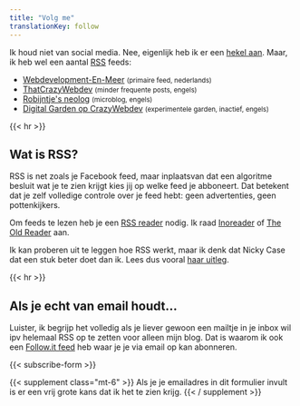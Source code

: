 ```yaml
---
title: "Volg me"
translationKey: follow
---
```


Ik houd niet van social media. Nee, eigenlijk heb ik er een [hekel aan](https://blog.geheimesite.nl/2021/12/social-media-wat-moeten-we-er-mee-aan.html). Maar, ik heb wel een aantal [RSS](https://en.wikipedia.org/wiki/RSS) feeds:

-   [Webdevelopment-En-Meer](https://blog.geheimesite.nl/index.xml) <small>(primaire feed, nederlands)</small>
-   [ThatCrazyWebdev](https://blog.geheimesite.nl/en/index.xml) <small>(minder frequente posts, engels)</small>
-   [Robijntje's neolog](https://micro.geheimesite.nl/feed) <small>(microblog, engels)</small>
-   [Digital Garden op CrazyWebdev](https://blog.geheimesite.nl/en/notes/index.xml) <small>(experimentele garden, inactief, engels)</small>

{{< hr >}}

## Wat is RSS?

RSS is net zoals je Facebook feed, maar inplaatsvan dat een algoritme besluit wat je te zien krijgt kies jij op welke feed je abboneert. Dat betekent dat je zelf volledige controle over je feed hebt: geen advertenties, geen pottenkijkers.

Om feeds te lezen heb je een [RSS reader](https://en.wikipedia.org/wiki/News_aggregator) nodig. Ik raad [Inoreader](https://inoreader.com) of [The Old Reader](https://theoldreader.com) aan.

Ik kan proberen uit te leggen hoe RSS werkt, maar ik denk dat Nicky Case dat een stuk beter doet dan ik. Lees dus vooral [haar uitleg](https://ncase.me/rss).

{{< hr >}}

## Als je **echt** van email houdt...

Luister, ik begrijp het volledig als je liever gewoon een mailtje in je inbox wil ipv helemaal RSS op te zetten voor alleen mijn blog. Dat is waarom ik ook een [Follow.it feed](https://follow.it/webdevelopment-en-meer) heb waar je je via email op kan abonneren.

{{< subscribe-form >}}

{{< supplement class="mt-6" >}}
Als je je emailadres in dit formulier invult is er een vrij grote kans dat ik het te zien krijg.
{{< / supplement >}}

